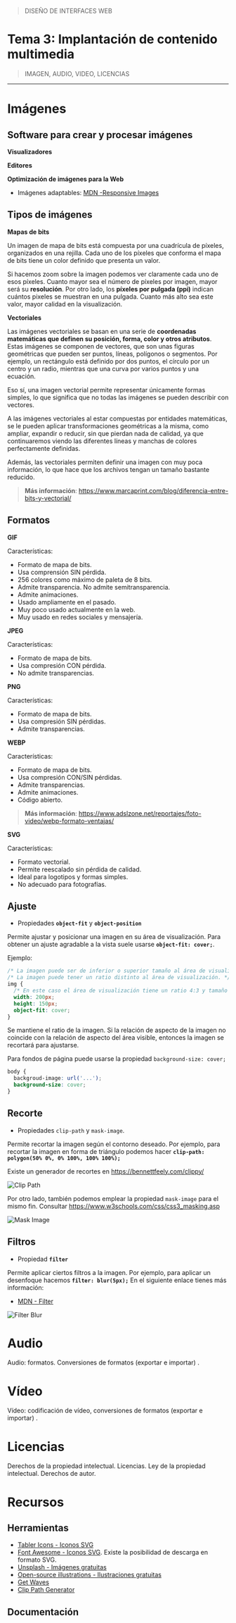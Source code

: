 > DISEÑO DE INTERFACES WEB

# Tema 3: Implantación de contenido multimedia  <!-- omit in toc -->
> IMAGEN, AUDIO, VIDEO, LICENCIAS







---

# Imágenes

## Software para crear y procesar imágenes

**Visualizadores**

**Editores**

**Optimización de imágenes para la Web**


- Imágenes adaptables: [MDN -Responsive Images ](https://developer.mozilla.org/es/docs/Learn/HTML/Multimedia_and_embedding/Responsive_images)



## Tipos de imágenes

**Mapas de bits**

Un imagen de mapa de bits está compuesta por una cuadrícula de píxeles, organizados en una rejilla. Cada uno de los píxeles que conforma el mapa de bits tiene un color definido que presenta un valor.

Si hacemos zoom sobre la imagen podemos ver claramente cada uno de esos píxeles. Cuanto mayor sea el número de píxeles por imagen, mayor será su **resolución**. Por otro lado, los **píxeles por pulgada (ppi)** indican cuántos pixeles se muestran en una pulgada. Cuanto más alto sea este valor, mayor calidad en la visualización.


**Vectoriales**

Las imágenes vectoriales se basan en una serie de **coordenadas matemáticas que definen su posición, forma, color y otros atributos**. Estas imágenes se componen de vectores, que son unas figuras geométricas que pueden ser puntos, líneas, polígonos o segmentos. Por ejemplo, un rectángulo está definido por dos puntos, el círculo por un centro y un radio, mientras que una curva por varios puntos y una ecuación.

Eso sí, una imagen vectorial permite representar únicamente formas simples, lo que significa que no todas las imágenes se pueden describir con vectores.

A las imágenes vectoriales al estar compuestas por entidades matemáticas, se le pueden aplicar transformaciones geométricas a la misma, como ampliar, expandir o reducir, sin que pierdan nada de calidad, ya que continuaremos viendo las diferentes líneas y manchas de colores perfectamente definidas.

Además, las vectoriales permiten definir una imagen con muy poca información, lo que hace que los archivos tengan un tamaño bastante reducido.

> **Más información**: https://www.marcaprint.com/blog/diferencia-entre-bits-y-vectorial/

## Formatos

**GIF**

Características:

- Formato de mapa de bits.
- Usa comprensión SIN pérdida.
- 256 colores como máximo de paleta de 8 bits.
- Admite transparencia. No admite semitransparencia.
- Admite animaciones.
- Usado ampliamente en el pasado.
- Muy poco usado actualmente en la web.
- Muy usado en redes sociales y mensajería.


**JPEG**

Características:

- Formato de mapa de bits.
- Usa compresión CON pérdida.
- No admite transparencias.

**PNG**

Características:

- Formato de mapa de bits.
- Usa compresión SIN pérdidas.
- Admite transparencias.

**WEBP**

Características:

- Formato de mapa de bits.
- Usa compresión CON/SIN pérdidas.
- Admite transparencias.
- Admite animaciones.
- Código abierto.

> **Más información**: https://www.adslzone.net/reportajes/foto-video/webp-formato-ventajas/

**SVG**

Características:

- Formato vectorial.
- Permite reescalado sin pérdida de calidad.
- Ideal para logotipos y formas simples.
- No adecuado para fotografías.

 

## Ajuste

- Propiedades **`object-fit`** y **`object-position`**

Permite ajustar y posicionar una imagen en su área de visualización. Para obtener un ajuste agradable a la vista suele usarse **`object-fit: cover;`**.

Ejemplo:

```css
/* La imagen puede ser de inferior o superior tamaño al área de visualización. */
/* La imagen puede tener un ratio distinto al área de visualización. */
img {
  /* En este caso el área de visualización tiene un ratio 4:3 y tamaño 200x150 px */
  width: 200px;
  height: 150px;
  object-fit: cover;
}
```

Se mantiene el ratio de la imagen. Si la relación de aspecto de la imagen no coincide con la relación de aspecto del área visible, entonces la imagen se recortará para ajustarse.

Para fondos de página puede usarse la propiedad `background-size: cover;`

```css
body {
  backgroud-image: url('...');
  background-size: cover;
}
```


## Recorte

- Propiedades `clip-path` y `mask-image`.

Permite recortar la imagen según el contorno deseado. 
Por ejemplo, para recortar la imagen en forma de triángulo podemos hacer **`clip-path: polygon(50% 0%, 0% 100%, 100% 100%);`**

Existe un generador de recortes en https://bennettfeely.com/clippy/

![Clip Path](assets/clip-path.png)

Por otro lado, también podemos emplear la propiedad `mask-image` para el mismo fin. Consultar https://www.w3schools.com/css/css3_masking.asp

![Mask Image](assets/mask-image.png)

## Filtros 
 
- Propiedad **`filter`**

Permite aplicar ciertos filtros a la imagen. Por ejemplo, para aplicar un desenfoque hacemos **`filter: blur(5px);`**
En el siguiente enlace tienes más información:

- [MDN - Filter](https://developer.mozilla.org/en-US/docs/Web/CSS/filter)

![Filter Blur](assets/filter-blur.png)

# Audio


Audio: formatos. Conversiones de formatos (exportar e importar) .


# Vídeo

Vídeo: codificación de vídeo, conversiones de formatos (exportar e importar) .

# Licencias

Derechos de la propiedad intelectual. Licencias. Ley de la propiedad intelectual. Derechos de autor.


# Recursos

## Herramientas

- [Tabler Icons - Iconos SVG](https://tablericons.com/)
- [Font Awesome - Iconos SVG](https://fontawesome.com/search?o=r&m=free). Existe la posibilidad de descarga en formato SVG.
- [Unsplash - Imágenes gratuitas](https://unsplash.com/)
- [Open-source illustrations - Ilustraciones gratuitas](https://undraw.co/)
- [Get Waves](https://getwaves.io/)
- [Clip Path Generator](https://bennettfeely.com/clippy/)

## Documentación
